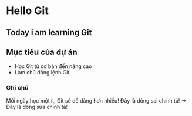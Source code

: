 # Hello Git
## Today i am learning Git
## Mục tiêu của dự án
- Học Git từ cơ bản đến nâng cao
- Làm chủ dòng lệnh Git

### Ghi chú
Mỗi ngày học một ít, Git sẽ dễ dàng hơn nhiều!
Đây là dòng sai chính tả! → Đây là dòng sửa chính tả!

